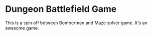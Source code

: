 # Dungeon Battlefield Game

This is a spin off between Bomberman and Maze solver game. It's an awesome game.
